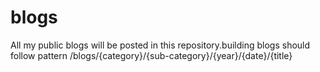 # blogs
All my public blogs will be posted in this repository.building blogs should follow pattern /blogs/{category}/{sub-category}/{year}/{date}/{title}
